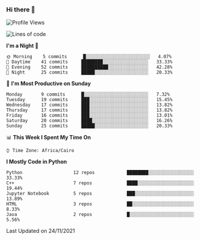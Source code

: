 ### Hi there 👋

<!--
**AMR-KELEG/AMR-KELEG** is a ✨ _special_ ✨ repository because its `README.md` (this file) appears on your GitHub profile.

Here are some ideas to get you started:

- 🔭 I’m currently working on ...
- 🌱 I’m currently learning ...
- 👯 I’m looking to collaborate on ...
- 🤔 I’m looking for help with ...
- 💬 Ask me about ...
- 📫 How to reach me: ...
- 😄 Pronouns: ...
- ⚡ Fun fact: ...
-->

<!--START_SECTION:waka-->
![Profile Views](http://img.shields.io/badge/Profile%20Views-7-blue)

![Lines of code](https://img.shields.io/badge/From%20Hello%20World%20I%27ve%20Written-2.8%20million%20lines%20of%20code-blue)

**I'm a Night 🦉** 

```text
🌞 Morning    5 commits      █░░░░░░░░░░░░░░░░░░░░░░░░   4.07% 
🌆 Daytime    41 commits     ████████░░░░░░░░░░░░░░░░░   33.33% 
🌃 Evening    52 commits     ██████████░░░░░░░░░░░░░░░   42.28% 
🌙 Night      25 commits     █████░░░░░░░░░░░░░░░░░░░░   20.33%

```
📅 **I'm Most Productive on Sunday** 

```text
Monday       9 commits      █░░░░░░░░░░░░░░░░░░░░░░░░   7.32% 
Tuesday      19 commits     ███░░░░░░░░░░░░░░░░░░░░░░   15.45% 
Wednesday    17 commits     ███░░░░░░░░░░░░░░░░░░░░░░   13.82% 
Thursday     17 commits     ███░░░░░░░░░░░░░░░░░░░░░░   13.82% 
Friday       16 commits     ███░░░░░░░░░░░░░░░░░░░░░░   13.01% 
Saturday     20 commits     ████░░░░░░░░░░░░░░░░░░░░░   16.26% 
Sunday       25 commits     █████░░░░░░░░░░░░░░░░░░░░   20.33%

```


📊 **This Week I Spent My Time On** 

```text
⌚︎ Time Zone: Africa/Cairo

```

**I Mostly Code in Python** 

```text
Python                   12 repos            ████████░░░░░░░░░░░░░░░░░   33.33% 
C++                      7 repos             ████░░░░░░░░░░░░░░░░░░░░░   19.44% 
Jupyter Notebook         5 repos             ███░░░░░░░░░░░░░░░░░░░░░░   13.89% 
HTML                     3 repos             ██░░░░░░░░░░░░░░░░░░░░░░░   8.33% 
Java                     2 repos             █░░░░░░░░░░░░░░░░░░░░░░░░   5.56%

```



 Last Updated on 24/11/2021
<!--END_SECTION:waka-->
